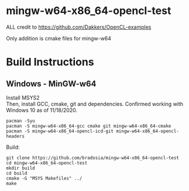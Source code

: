 # mingw-w64-x86_64-opencl-test

ALL credit to https://github.com/Dakkers/OpenCL-examples

Only addition is cmake files for mingw-w64

# Build Instructions

## Windows - MinGW-w64
Install MSYS2<BR>
Then, install GCC, cmake, git and dependencies. Confirmed working with Windows 10 as of 11/18/2020.
```shell
pacman -Syu
pacman -S mingw-w64-x86_64-gcc cmake git mingw-w64-x86_64-cmake
pacman -S mingw-w64-x86_64-opencl-icd-git mingw-w64-x86_64-opencl-headers
```
Build:
```shell
git clone https://github.com/bradosia/mingw-w64-x86_64-opencl-test
cd mingw-w64-x86_64-opencl-test
mkdir build
cd build
cmake -G "MSYS Makefiles" ../
make
```
